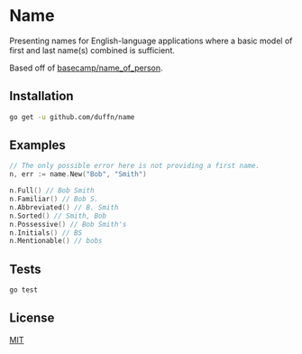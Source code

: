 # Name

Presenting names for English-language applications where a basic model of first and last name(s) combined is sufficient.

Based off of [basecamp/name_of_person](https://github.com/basecamp/name_of_person).

## Installation
```bash
go get -u github.com/duffn/name
```

## Examples
```go
// The only possible error here is not providing a first name.
n, err := name.New("Bob", "Smith")

n.Full() // Bob Smith
n.Familiar() // Bob S.
n.Abbreviated() // B. Smith
n.Sorted() // Smith, Bob
n.Possessive() // Bob Smith's
n.Initials() // BS
n.Mentionable() // bobs
```

## Tests
```bash
go test
```

## License
[MIT](https://opensource.org/licenses/MIT)
